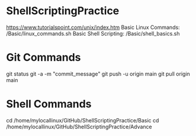 # ShellScriptingPractice
https://www.tutorialspoint.com/unix/index.htm
Basic Linux Commands: /Basic/linux_commands.sh
Basic Shell Scripting: /Basic/shell_basics.sh

# Git Commands
git status
git -a -m "commit_message"
git push -u origin main
git pull origin main

# Shell Commands
cd /home/mylocallinux/GitHub/ShellScriptingPractice/Basic
cd /home/mylocallinux/GitHub/ShellScriptingPractice/Advance